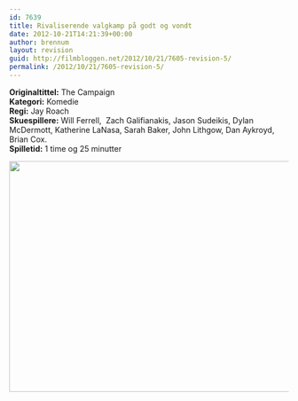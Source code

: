 ```yaml
---
id: 7639
title: Rivaliserende valgkamp på godt og vondt
date: 2012-10-21T14:21:39+00:00
author: brennum
layout: revision
guid: http://filmbloggen.net/2012/10/21/7605-revision-5/
permalink: /2012/10/21/7605-revision-5/
---
```

**Originaltittel:** The Campaign  
**Kategori:** Komedie  
**Regi:** Jay Roach  
**Skuespillere:** Will Ferrell,  Zach Galifianakis, Jason Sudeikis, Dylan McDermott, Katherine LaNasa, Sarah Baker, John Lithgow, Dan Aykroyd, Brian Cox.  
**Spilletid:** 1 time og 25 minutter

<a href="http://filmbloggen.net/?attachment_id=7635" rel="attachment wp-att-7635"><img class="alignnone size-large wp-image-7635" src="http://filmbloggen.net/wp-content/uploads//2012/10/Film-Review-The-Campaign.JP_-620x416.jpg" alt="" width="620" height="416" /></a>